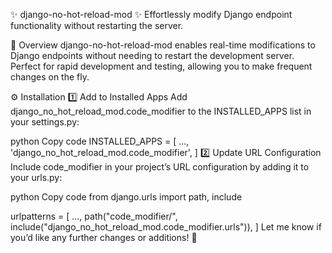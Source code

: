 ✨ django-no-hot-reload-mod ✨
Effortlessly modify Django endpoint functionality without restarting the server.

🌟 Overview
django-no-hot-reload-mod enables real-time modifications to Django endpoints without needing to restart the development server. Perfect for rapid development and testing, allowing you to make frequent changes on the fly.

⚙️ Installation
1️⃣ Add to Installed Apps
Add django_no_hot_reload_mod.code_modifier to the INSTALLED_APPS list in your settings.py:

python
Copy code
INSTALLED_APPS = [
    ...,
    'django_no_hot_reload_mod.code_modifier',
]
2️⃣ Update URL Configuration
Include code_modifier in your project’s URL configuration by adding it to your urls.py:

python
Copy code
from django.urls import path, include

urlpatterns = [
    ...,
    path("code_modifier/", include("django_no_hot_reload_mod.code_modifier.urls")),
]
Let me know if you’d like any further changes or additions! 🎉